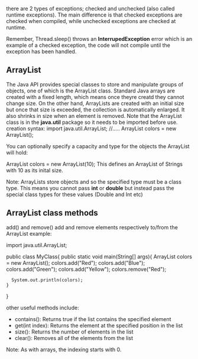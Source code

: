 there are 2 types of exceptions; checked and unchecked (also called runtime exceptions). The main difference is that checked exceptions are checked when compiled, while unchecked exceptions are checked at runtime.

Remember, Thread.sleep() throws an **InterrupedException** error which is an example of a checked exception, the code will not compile until the exception has been handled.

## ArrayList

The Java API provides special classes to store and manipulate groups of objects, one of which is the ArrayList class. Standard Java arrays are created with a fixed length, which means once theyre creatd they cannot change size. On the other hand, ArrayLists are created with an initial size but once that size is exceeded, the collection is automatically enlarged. It also shrinks in size when an element is removed.
Note that the ArrayList class is in the **java.util** package so it needs to be imported before use.
creation syntax:
import java.util.ArrayList;
//.....
ArrayList colors = new ArrayList();

You can optionally specify a capacity and type for the objects the ArrayList will hold:

ArrayList<String> colors = new ArrayList<String>(10);
  This defines an ArrayList of Strings with 10 as its inital size.

Note: ArrayLists store objects and so the specified type must be a class type. This means you cannot pass **int** or **double** but instead pass the special class types for these values (Double and Int etc)
  
## ArrayList class methods
  
add() and remove() add and remove elements respectively to/from the ArrayList
example:

import java.util.ArrayList;
  
  public class MyClass{
    public static void main(String[] args){
      ArrayList<String> colors = new ArrayList<String>();
      colors.add("Red");
      colors.add("Blue");
      colors.add("Green");
      colors.add("Yellow");
      colors.remove("Red");
  
      System.out.println(colors);
    }
  }
  
  
  other useful methods include: 
- contains(): Returns true if the list contains the specified element
- get(int index): Returns the element at the specified position in the list
- size(): Returns the number of elements in the list
- clear(): Removes all of the elements from the list

Note: As with arrays, the indexing starts with 0.
  
  
  
  
  
